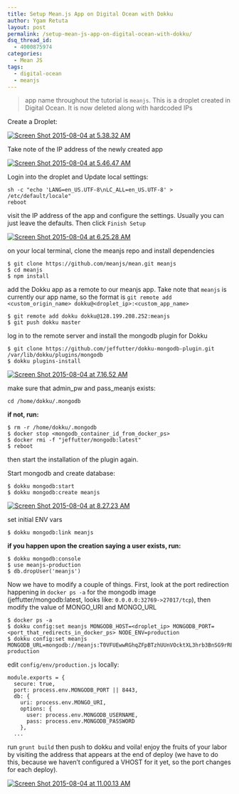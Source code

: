 ```yaml
---
title: Setup Mean.js App on Digital Ocean with Dokku
author: Ygam Retuta
layout: post
permalink: /setup-mean-js-app-on-digital-ocean-with-dokku/
dsq_thread_id:
  - 4000875974
categories:
  - Mean JS
tags:
  - digital-ocean
  - meanjs
---
```

> app name throughout the tutorial is `meanjs`. This is a droplet created in Digital Ocean. It is now deleted along with hardcoded IPs

Create a Droplet:

[<img src="http://www.ygamretuta.info/wp-content/uploads/2015/08/Screen-Shot-2015-08-04-at-5.38.32-AM.png" alt="Screen Shot 2015-08-04 at 5.38.32 AM" class="alignleft size-medium wp-image-71" />][2]


<div class="clearfix">
</div>

Take note of the IP address of the newly created app

[<img src="http://www.ygamretuta.info/wp-content/uploads/2015/08/Screen-Shot-2015-08-04-at-5.46.47-AM.png" alt="Screen Shot 2015-08-04 at 5.46.47 AM" class="alignnone size-full wp-image-75" />][4]

Login into the droplet and Update local settings:

    sh -c "echo 'LANG=en_US.UTF-8\nLC_ALL=en_US.UTF-8' > /etc/default/locale"
    reboot
    

visit the IP address of the app and configure the settings. Usually you can just leave the defaults. Then click `Finish Setup`

[<img src="http://www.ygamretuta.info/wp-content/uploads/2015/08/Screen-Shot-2015-08-04-at-6.25.28-AM.png" alt="Screen Shot 2015-08-04 at 6.25.28 AM" class="alignnone size-full wp-image-84" />][5]

on your local terminal, clone the meanjs repo and install dependencies

    $ git clone https://github.com/meanjs/mean.git meanjs
    $ cd meanjs
    $ npm install
    

add the Dokku app as a remote to our meanjs app. Take note that `meanjs` is currently our app name, so the format is `git remote add <custom_origin_name> dokku@<droplet_ip>:<custom_app_name>`

    $ git remote add dokku dokku@128.199.208.252:meanjs
    $ git push dokku master
    

log in to the remote server and install the mongodb plugin for Dokku

    $ git clone https://github.com/jeffutter/dokku-mongodb-plugin.git /var/lib/dokku/plugins/mongodb 
    $ dokku plugins-install
    

[<img src="http://www.ygamretuta.info/wp-content/uploads/2015/08/Screen-Shot-2015-08-04-at-7.16.52-AM.png" alt="Screen Shot 2015-08-04 at 7.16.52 AM" class="alignnone size-medium wp-image-97" />][6]

make sure that admin\_pw and pass\_meanjs exists:

    cd /home/dokku/.mongodb
    

**if not, run:**

    $ rm -r /home/dokku/.mongodb
    $ docker stop <mongodb_container_id_from_docker_ps>
    $ docker rmi -f "jeffutter/mongodb:latest"
    $ reboot
    

then start the installation of the plugin again.

Start mongodb and create database:

    $ dokku mongodb:start
    $ dokku mongodb:create meanjs
    

[<img src="http://www.ygamretuta.info/wp-content/uploads/2015/08/Screen-Shot-2015-08-04-at-8.27.23-AM.png" alt="Screen Shot 2015-08-04 at 8.27.23 AM" class="alignnone size-full wp-image-98" />][7]

set initial ENV vars

    $ dokku mongodb:link meanjs
    

**if you happen upon the creation saying a user exists, run:**

    $ dokku mongodb:console
    $ use meanjs-production
    $ db.dropUser('meanjs')
    

Now we have to modify a couple of things. First, look at the port redirection happening in `docker ps -a` for the mongodb image (jeffutter/mongodb:latest, looks like: `0.0.0.0:32769->27017/tcp`), then modify the value of MONGO\_URI and MONGO\_URL

    $ docker ps -a
    $ dokku config:set meanjs MONGODB_HOST=<droplet_ip> MONGODB_PORT=<port_that_redirects_in_docker_ps> NODE_ENV=production
    $ dokku config:set meanjs MONGODB_URL=mongodb://meanjs:T0VFUEwwRGhqZFpBTzhUUnVOcktXL3hrb3BnSG9rREJQeXhmS3lIWWEvUT0K@128.199.145.21:32769/meanjs-production
    

edit `config/env/production.js` locally:

    module.exports = {
      secure: true,
      port: process.env.MONGODB_PORT || 8443,
      db: {
        uri: process.env.MONGO_URI,
        options: {
          user: process.env.MONGODB_USERNAME,
          pass: process.env.MONGODB_PASSWORD
        },
      ...
    

run `grunt build` then push to dokku and voila! enjoy the fruits of your labor by visiting the address that appears at the end of deploy (we have to do this, because we haven&#8217;t configured a VHOST for it yet, so the port changes for each deploy).

[<img src="http://www.ygamretuta.info/wp-content/uploads/2015/08/Screen-Shot-2015-08-04-at-11.00.13-AM.png" alt="Screen Shot 2015-08-04 at 11.00.13 AM" class="alignnone size-medium wp-image-108" />][8]

 [1]: http://www.ygamretuta.info/wp-content/uploads/2015/08/Screen-Shot-2015-08-04-at-5.38.43-AM.png
 [2]: http://www.ygamretuta.info/wp-content/uploads/2015/08/Screen-Shot-2015-08-04-at-5.38.32-AM.png
 [3]: http://www.ygamretuta.info/wp-content/uploads/2015/08/Screen-Shot-2015-08-04-at-5.39.36-AM.png
 [4]: http://www.ygamretuta.info/wp-content/uploads/2015/08/Screen-Shot-2015-08-04-at-5.46.47-AM.png
 [5]: http://www.ygamretuta.info/wp-content/uploads/2015/08/Screen-Shot-2015-08-04-at-6.25.28-AM.png
 [6]: http://www.ygamretuta.info/wp-content/uploads/2015/08/Screen-Shot-2015-08-04-at-7.16.52-AM.png
 [7]: http://www.ygamretuta.info/wp-content/uploads/2015/08/Screen-Shot-2015-08-04-at-8.27.23-AM.png
 [8]: http://www.ygamretuta.info/wp-content/uploads/2015/08/Screen-Shot-2015-08-04-at-11.00.13-AM.png